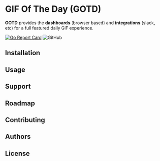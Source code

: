 # GIF Of The Day (GOTD)

**GOTD** provides the **dashboards** (browser based) and **integrations** (slack, etc) for a full featured daily GIF experience.

[![Go Report Card](https://goreportcard.com/badge/github.com/king-jam/gotd)](https://goreportcard.com/report/github.com/king-jam/gotd) ![GitHub](https://img.shields.io/github/license/king-jam/gotd)

## Installation

## Usage

## Support

## Roadmap

## Contributing

## Authors

## License

